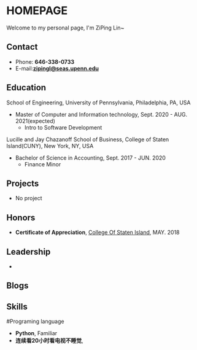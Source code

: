 # HOMEPAGE

Welcome to my personal page, I'm ZiPing Lin\~

<!-- .slide -->

## Contact


- Phone: **646-338-0733**
- E-mail:**[zipingl@seas.upenn.edu](mailto:zipingl@seas.upenn.edu)**


<!-- .slide -->

## Education

<!-- .slide vertical=true -->

School of Engineering, University of Pennsylvania, 	Philadelphia, PA, USA

- Master of Computer and Information technology, Sept. 2020 - AUG. 2021(expected)
  - Intro to Software Development

Lucille and Jay Chazanoff School of Business, College of Staten Island(CUNY),	New York, NY, USA

- Bachelor of Science in Accounting, Sept. 2017 - JUN. 2020
  - Finance Minor

<!-- .slide -->

## Projects

<!-- .slide vertical=true -->

- No project

<!-- .slide -->

## Honors

<!-- .slide vertical=true -->

- **Certificate of Appreciation**, [College Of Staten Island](https://www.csi.cuny.edu/), MAY. 2018



<!-- .slide -->

## Leadership

- 

<!-- .slide -->

## Blogs



<!-- .slide -->

## Skills

<!-- .slide vertical=true -->
#Programing language
- **Python**, Familiar
- **连续看20小时看电视不睡觉**, 

<!-- .slide vertical=true -->

